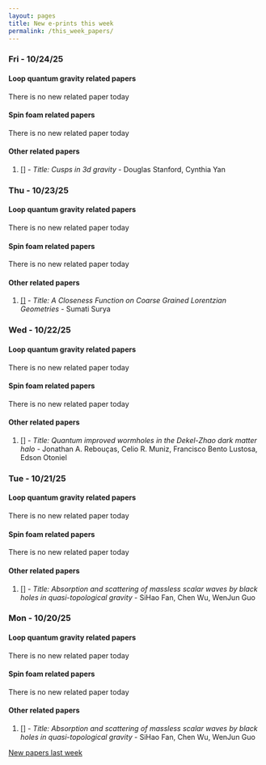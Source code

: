 ```yaml
---
layout: pages
title: New e-prints this week
permalink: /this_week_papers/
---
```




### Fri - 10/24/25

#### Loop quantum gravity related papers

There is no new related paper today 

#### Spin foam related papers

There is no new related paper today 



#### Other related papers

1. [[]](https://arxiv.org/abs/) - *Title:
          Cusps in 3d gravity* - Douglas Stanford, Cynthia Yan



### Thu - 10/23/25

#### Loop quantum gravity related papers

There is no new related paper today 

#### Spin foam related papers

There is no new related paper today 



#### Other related papers

1. [[]](https://arxiv.org/abs/) - *Title:
          A Closeness Function on Coarse Grained Lorentzian Geometries* - Sumati Surya



### Wed - 10/22/25

#### Loop quantum gravity related papers

There is no new related paper today 

#### Spin foam related papers

There is no new related paper today 



#### Other related papers

1. [[]](https://arxiv.org/abs/) - *Title:
          Quantum improved wormholes in the Dekel-Zhao dark matter halo* - Jonathan A. Rebouças, Celio R. Muniz, Francisco Bento Lustosa, Edson Otoniel



### Tue - 10/21/25

#### Loop quantum gravity related papers

There is no new related paper today 

#### Spin foam related papers

There is no new related paper today 



#### Other related papers

1. [[]](https://arxiv.org/abs/) - *Title:
          Absorption and scattering of massless scalar waves by black holes in quasi-topological gravity* - SiHao Fan, Chen Wu, WenJun Guo



### Mon - 10/20/25

#### Loop quantum gravity related papers

There is no new related paper today 

#### Spin foam related papers

There is no new related paper today 



#### Other related papers

1. [[]](https://arxiv.org/abs/) - *Title:
          Absorption and scattering of massless scalar waves by black holes in quasi-topological gravity* - SiHao Fan, Chen Wu, WenJun Guo






[New papers last week]({{site.url}}/archived/weekly/pre-prints/2025/10/20/archived_weekly_papers.html)